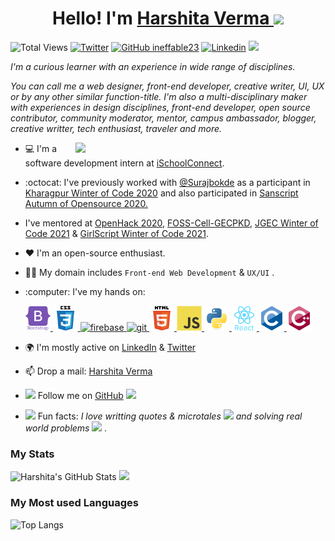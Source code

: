 <h1 align="center"> Hello! I'm <a href="http://hv-ineffable23.web.app">Harshita Verma </a> <img src="https://media.giphy.com/media/J60klcdfVdpryi1u78/giphy.gif" width="80"></h1>

![Total Views](https://views.whatilearened.today/views/github/ineffable23/ineffable23.svg)
[![Twitter](https://img.shields.io/badge/-whyIneffable23-blue?style=flat-square&logo=Twitter&logoColor=white&link=https://www.twitter.com/whyIneffable23/)](https://twitter.com/whyIneffable23)
[![GitHub ineffable23](https://img.shields.io/badge/-ineffable23-grey?style=flat-square&logo=Github&logoColor=white&link=https://www.github.com/ineffable23/)](https://github.com/ineffable23)
[![Linkedin](https://img.shields.io/badge/-Ineffable23-blue?style=flat-square&logo=Linkedin&logoColor=white&link=https://www.linkedin.com/in/Ineffable23)](https://www.linkedin.com/in/Ineffable23)
[![](https://img.shields.io/badge/Made%20With%20❤️%20By-Ineffable23-orange)](https://github.com/ineffable23)

*I'm a curious learner with an experience in wide range of disciplines.* 

*You can call me a web designer, front-end developer, creative writer, UI, UX or by any other similar function-title. I'm also a multi-disciplinary maker with experiences in design disciplines, front-end developer, open source contributor, community moderator, mentor, campus ambassador, blogger, creative writter, tech enthusiast, traveler and more.*

<img align='right' src="https://media.giphy.com/media/YnS7j9pwnECXLMrI4t/giphy.gif" width="400">


- 💻 I'm a software development intern at <a href="https://ischoolconnect.com/en/">iSchoolConnect</a>.

- <p>:octocat: I've previously worked with <a href="https://github.com/Surajbokde/web-development-Resource">@Surajbokde</a> as a participant in <a href="https://kwoc.kossiitkgp.org/">Kharagpur Winter of Code 2020</a> and also participated in  <a href="https://twitter.com/Sanscriptindia/status/1305586316151644160?s=19">Sanscript Autumn of Opensource 2020. </a></p>

- <p> I've mentored at <a href="https://github.com/FOSS-Cell-GECPKD/OpenHack-20">OpenHack 2020</a>, <a href="https://github.com/FOSS-Cell-GECPKD">FOSS-Cell-GECPKD</a>, <a href="https://jwoc2k20.tech/">JGEC Winter of Code 2021</a> & <a href="https://gwoc.girlscript.tech/">GirlScript Winter of Code 2021</a>. </p>

- ❤ I'm an open-source enthusiast.

- 👩‍💻 My domain includes `Front-end Web Development` & `UX/UI` .

- <p> :computer: I've my hands on:</p> <p align="left"> <a href="https://getbootstrap.com" target="_blank"> <img src="https://raw.githubusercontent.com/devicons/devicon/master/icons/bootstrap/bootstrap-plain-wordmark.svg" alt="bootstrap" width="40" height="40"/> </a> <a href="https://www.w3schools.com/css/" target="_blank"> <img src="https://raw.githubusercontent.com/devicons/devicon/master/icons/css3/css3-original-wordmark.svg" alt="css3" width="40" height="40"/> </a> <a href="https://firebase.google.com/" target="_blank"> <img src="https://www.vectorlogo.zone/logos/firebase/firebase-icon.svg" alt="firebase" width="40" height="40"/> </a> <a href="https://git-scm.com/" target="_blank"> <img src="https://www.vectorlogo.zone/logos/git-scm/git-scm-icon.svg" alt="git" width="40" height="40"/> </a> <a href="https://www.w3.org/html/" target="_blank"> <img src="https://raw.githubusercontent.com/devicons/devicon/master/icons/html5/html5-original-wordmark.svg" alt="html5" width="40" height="40"/> </a> <a href="https://developer.mozilla.org/en-US/docs/Web/JavaScript" target="_blank"> <img src="https://raw.githubusercontent.com/devicons/devicon/master/icons/javascript/javascript-original.svg" alt="javascript" width="40" height="40"/> </a> <a href="https://www.python.org" target="_blank"> <img src="https://raw.githubusercontent.com/devicons/devicon/master/icons/python/python-original.svg" alt="python" width="40" height="40"/> </a> <a href="https://reactjs.org/" target="_blank"> <img src="https://raw.githubusercontent.com/devicons/devicon/master/icons/react/react-original-wordmark.svg" alt="react" width="40" height="40"/> </a> <a href="https://developer.mozilla.org/en-US/docs/c" target="_blank"> <img src="https://raw.githubusercontent.com/devicons/devicon/master/icons/c/c-original.svg" alt="c" width="40" height="40"/> </a> <a href="https://developer.mozilla.org/en-US/docs/c++" target="_blank"> <img src="https://raw.githubusercontent.com/devicons/devicon/master/icons/cplusplus/cplusplus-original.svg" alt="c++" width="40" height="40"/> </a></p>



- 🌍 I'm mostly active on [LinkedIn](https://www.linkedin.com/in/ineffable23/) & [Twitter](https://twitter.com/whyIneffable23) 

- 📫 Drop a mail: [Harshita Verma](harshitav111@gmail.com)

- <img src="https://media.giphy.com/media/H55Do0MHw8zi7uO1jC/giphy.gif" width="50"> Follow me on [GitHub](https://github.com/ineffable23) <img src="https://media.giphy.com/media/KzJkzjggfGN5Py6nkT/giphy.gif" width="30">

- <img src="https://media.giphy.com/media/l4FGDXzlX3p5U9zJS/giphy.gif" width="20"> Fun facts: *I love writting quotes & microtales <img src="https://media.giphy.com/media/YLsf4Kvdsa9GivKbEZ/giphy.gif" width="40"> and solving real world problems <img src="https://media.giphy.com/media/KzccVmHEzmNLbc3Tv2/giphy.gif" width="40"> .*

### My Stats

![Harshita's GitHub Stats](https://github-readme-stats.vercel.app/api?username=ineffable23&theme=vue&show_icons=true)
<img src="https://github-readme-streak-stats.herokuapp.com/?user=ineffable23" />

### My Most used Languages

![Top Langs](https://github-readme-stats.vercel.app/api/top-langs/?username=ineffable23&show_icons=true&theme=vue)





        

